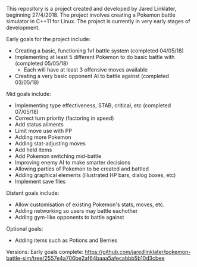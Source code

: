 This repository is a project created and developed by Jared Linklater, beginning 27/4/2018. The project involves creating a Pokemon battle simulator in C++11 for Linux. The project is currently in very early stages of development.

Early goals for the project include:
- Creating a basic, functioning 1v1 battle system        (completed 04/05/18)
- Implementing at least 5 different Pokemon to do basic battle with        (completed 05/05/18)
	- Each will have at least 3 offensive moves available
- Creating a very basic opponent AI to battle against        (completed 03/05/18)

Mid goals include:
- Implementing type effectiveness, STAB, critical, etc        (completed 07/05/18)
- Correct turn priority (factoring in speed)
- Add status ailments
- Limit move use with PP
- Adding more Pokemon
- Adding stat-adjusting moves
- Add held items
- Add Pokemon switching mid-battle
- Improving enemy AI to make smarter decisions
- Allowing parties of Pokemon to be created and battled
- Adding graphical elements (illustrated HP bars, dialog boxes, etc)
- Implement save files

Distant goals include:
- Allow customisation of existing Pokemon's stats, moves, etc.
- Adding networking so users may battle eachother
- Adding gym-like opponents to battle against


Optional goals:
- Adding items such as Potions and Berries



Versions:
Early goals complete: https://github.com/jaredlinklater/pokemon-battle-sim/tree/2557e4a706be2af64baaa5afecabbb5b10d3cbee
